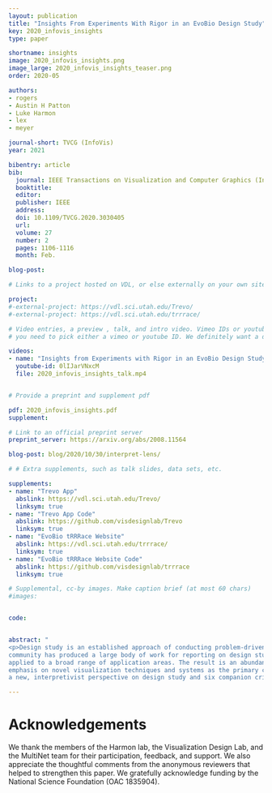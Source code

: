 ```yaml
---
layout: publication
title: "Insights From Experiments With Rigor in an EvoBio Design Study"
key: 2020_infovis_insights
type: paper

shortname: insights
image: 2020_infovis_insights.png
image_large: 2020_infovis_insights_teaser.png
order: 2020-05

authors:
- rogers
- Austin H Patton
- Luke Harmon
- lex
- meyer

journal-short: TVCG (InfoVis)
year: 2021

bibentry: article
bib:
  journal: IEEE Transactions on Visualization and Computer Graphics (InfoVis)
  booktitle:
  editor:
  publisher: IEEE
  address:
  doi: 10.1109/TVCG.2020.3030405
  url: 
  volume: 27
  number: 2
  pages: 1106-1116
  month: Feb.

blog-post: 

# Links to a project hosted on VDL, or else externally on your own site

project:
#-external-project: https://vdl.sci.utah.edu/Trevo/
#-external-project: https://vdl.sci.utah.edu/trrrace/

# Video entries, a preview , talk, and intro video. Vimeo IDs or youtube IDs are supported
# you need to pick either a vimeo or youtube ID. We definitely want a downloadable video too.

videos:
- name: "Insights from Experiments with Rigor in an EvoBio Design Study"
  youtube-id: 0lIJarVNxcM
  file: 2020_infovis_insights_talk.mp4


# Provide a preprint and supplement pdf

pdf: 2020_infovis_insights.pdf
supplement: 

# Link to an official preprint server
preprint_server: https://arxiv.org/abs/2008.11564

blog-post: blog/2020/10/30/interpret-lens/

# # Extra supplements, such as talk slides, data sets, etc.

supplements:
- name: "Trevo App"
  abslink: https://vdl.sci.utah.edu/Trevo/
  linksym: true
- name: "Trevo App Code"
  abslink: https://github.com/visdesignlab/Trevo
  linksym: true
- name: "EvoBio tRRRace Website"
  abslink: https://vdl.sci.utah.edu/trrrace/
  linksym: true
- name: "EvoBio tRRRace Website Code"
  abslink: https://github.com/visdesignlab/trrrace
  linksym: true

# Supplemental, cc-by images. Make caption brief (at most 60 chars)
#images:


code: 


abstract: "
<p>Design study is an established approach of conducting problem-driven visualization research. The academic visualization
community has produced a large body of work for reporting on design studies, informed by a handful of theoretical frameworks, and
applied to a broad range of application areas. The result is an abundance of reported insights into visualization design, with an
emphasis on novel visualization techniques and systems as the primary contribution of these studies. In recent work we proposed
a new, interpretivist perspective on design study and six companion criteria for rigor that highlight the opportunities for researchers to contribute knowledge that extends beyond visualization idioms and software. In this work we conducted a year-long collaboration with evolutionary biologists to develop an interactive tool for visual exploration of multivariate datasets and phylogenetic trees. During this design study we experimented with methods to support three of the rigor criteria: ABUNDANT, REFLEXIVE, and TRANSPARENT. As a result we contribute two novel visualization techniques for the analysis of multivariate phylogenetic datasets, three methodological recommendations for conducting design studies drawn from reflections over our process of experimentation, and two writing devices for reporting interpretivist design study. We offer this work as an example for implementing the rigor criteria to produce a diverse range of knowledge contributions.</p>"

---
```


# Acknowledgements

We thank the members of the Harmon lab, the Visualization Design Lab, and the MultiNet team for their participation, feedback, and support. We also appreciate the thoughtful comments from the anonymous reviewers that helped to strengthen this paper. We gratefully acknowledge funding by the National Science Foundation (OAC 1835904).
